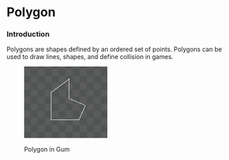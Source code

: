 # Polygon

### Introduction

Polygons are shapes defined by an ordered set of points. Polygons can be used to draw lines, shapes, and define collision in games.

<figure><img src="../../../.gitbook/assets/image (1) (1) (1) (1) (1).png" alt=""><figcaption><p>Polygon in Gum</p></figcaption></figure>

